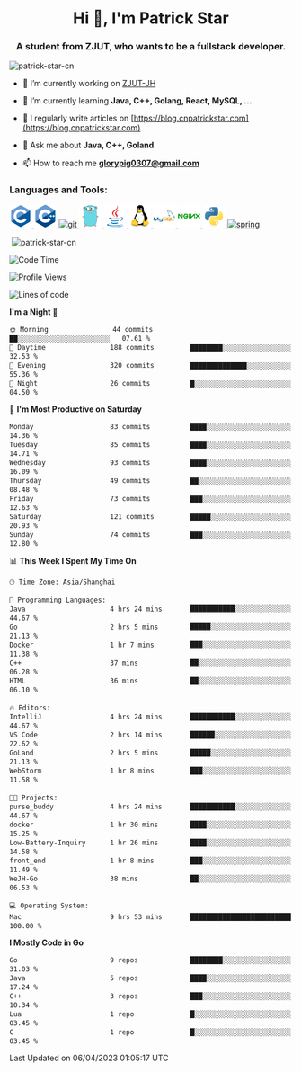 <h1 align="center">Hi 👋, I'm Patrick Star</h1>
<h3 align="center">A student from ZJUT, who wants to be a fullstack developer.</h3>

<p align="left"> <img src="https://komarev.com/ghpvc/?username=patrick-star-cn&label=Profile%20views&color=0e75b6&style=flat" alt="patrick-star-cn" /> </p>

- 🔭 I’m currently working on [ZJUT-JH](https://github.com/zjutjh)

- 🌱 I’m currently learning **Java, C++, Golang, React, MySQL, ...**

- 📝 I regularly write articles on [https://blog.cnpatrickstar.com](https://blog.cnpatrickstar.com)

- 💬 Ask me about **Java, C++, Goland**

- 📫 How to reach me **glorypig0307@gmail.com**


<h3 align="left">Languages and Tools:</h3>
<p align="left"> 
  <a href="https://www.cprogramming.com/" target="_blank" rel="noreferrer"> 
    <img src="https://raw.githubusercontent.com/devicons/devicon/master/icons/c/c-original.svg" alt="c" width="40" height="40"/> 
  </a> 
  <a href="https://www.w3schools.com/cpp/" target="_blank" rel="noreferrer"> 
    <img src="https://raw.githubusercontent.com/devicons/devicon/master/icons/cplusplus/cplusplus-original.svg" alt="cplusplus" width="40" height="40"/> 
  </a> 
  <a href="https://git-scm.com/" target="_blank" rel="noreferrer"> 
    <img src="https://www.vectorlogo.zone/logos/git-scm/git-scm-icon.svg" alt="git" width="40" height="40"/> 
  </a> 
  <a href="https://golang.org" target="_blank" rel="noreferrer"> 
    <img src="https://raw.githubusercontent.com/devicons/devicon/master/icons/go/go-original.svg" alt="go" width="40" height="40"/> 
  </a> 
  <a href="https://www.java.com" target="_blank" rel="noreferrer"> 
    <img src="https://raw.githubusercontent.com/devicons/devicon/master/icons/java/java-original.svg" alt="java" width="40" height="40"/> 
  </a> 
  <a href="https://www.linux.org/" target="_blank" rel="noreferrer"> 
    <img src="https://raw.githubusercontent.com/devicons/devicon/master/icons/linux/linux-original.svg" alt="linux" width="40" height="40"/> 
  </a> 
  <a href="https://www.mysql.com/" target="_blank" rel="noreferrer"> 
    <img src="https://raw.githubusercontent.com/devicons/devicon/master/icons/mysql/mysql-original-wordmark.svg" alt="mysql" width="40" height="40"/> 
  </a> 
  <a href="https://www.nginx.com" target="_blank" rel="noreferrer"> 
    <img src="https://raw.githubusercontent.com/devicons/devicon/master/icons/nginx/nginx-original.svg" alt="nginx" width="40" height="40"/> 
  </a> 
  <a href="https://www.python.org" target="_blank" rel="noreferrer"> 
    <img src="https://raw.githubusercontent.com/devicons/devicon/master/icons/python/python-original.svg" alt="python" width="40" height="40"/> 
  </a> 
  <a href="https://spring.io/" target="_blank" rel="noreferrer"> 
    <img src="https://www.vectorlogo.zone/logos/springio/springio-icon.svg" alt="spring" width="40" height="40"/> 
  </a>
</p>

<p>&nbsp;<img align="center" src="https://github-readme-stats.vercel.app/api?username=patrick-star-cn&show_icons=true&locale=en" alt="patrick-star-cn" /></p>

<!--START_SECTION:waka-->
![Code Time](http://img.shields.io/badge/Code%20Time-179%20hrs%206%20mins-blue)

![Profile Views](http://img.shields.io/badge/Profile%20Views-1-blue)

![Lines of code](https://img.shields.io/badge/From%20Hello%20World%20I%27ve%20Written-5.8%20million%20lines%20of%20code-blue)

**I'm a Night 🦉** 

```text
🌞 Morning                44 commits          ██░░░░░░░░░░░░░░░░░░░░░░░   07.61 % 
🌆 Daytime                188 commits         ████████░░░░░░░░░░░░░░░░░   32.53 % 
🌃 Evening                320 commits         ██████████████░░░░░░░░░░░   55.36 % 
🌙 Night                  26 commits          █░░░░░░░░░░░░░░░░░░░░░░░░   04.50 % 
```
📅 **I'm Most Productive on Saturday** 

```text
Monday                   83 commits          ████░░░░░░░░░░░░░░░░░░░░░   14.36 % 
Tuesday                  85 commits          ████░░░░░░░░░░░░░░░░░░░░░   14.71 % 
Wednesday                93 commits          ████░░░░░░░░░░░░░░░░░░░░░   16.09 % 
Thursday                 49 commits          ██░░░░░░░░░░░░░░░░░░░░░░░   08.48 % 
Friday                   73 commits          ███░░░░░░░░░░░░░░░░░░░░░░   12.63 % 
Saturday                 121 commits         █████░░░░░░░░░░░░░░░░░░░░   20.93 % 
Sunday                   74 commits          ███░░░░░░░░░░░░░░░░░░░░░░   12.80 % 
```


📊 **This Week I Spent My Time On** 

```text
🕑︎ Time Zone: Asia/Shanghai

💬 Programming Languages: 
Java                     4 hrs 24 mins       ███████████░░░░░░░░░░░░░░   44.67 % 
Go                       2 hrs 5 mins        █████░░░░░░░░░░░░░░░░░░░░   21.13 % 
Docker                   1 hr 7 mins         ███░░░░░░░░░░░░░░░░░░░░░░   11.38 % 
C++                      37 mins             ██░░░░░░░░░░░░░░░░░░░░░░░   06.28 % 
HTML                     36 mins             ██░░░░░░░░░░░░░░░░░░░░░░░   06.10 % 

🔥 Editors: 
IntelliJ                 4 hrs 24 mins       ███████████░░░░░░░░░░░░░░   44.67 % 
VS Code                  2 hrs 14 mins       ██████░░░░░░░░░░░░░░░░░░░   22.62 % 
GoLand                   2 hrs 5 mins        █████░░░░░░░░░░░░░░░░░░░░   21.13 % 
WebStorm                 1 hr 8 mins         ███░░░░░░░░░░░░░░░░░░░░░░   11.58 % 

🐱‍💻 Projects: 
purse_buddy              4 hrs 24 mins       ███████████░░░░░░░░░░░░░░   44.67 % 
docker                   1 hr 30 mins        ████░░░░░░░░░░░░░░░░░░░░░   15.25 % 
Low-Battery-Inquiry      1 hr 26 mins        ████░░░░░░░░░░░░░░░░░░░░░   14.58 % 
front_end                1 hr 8 mins         ███░░░░░░░░░░░░░░░░░░░░░░   11.49 % 
WeJH-Go                  38 mins             ██░░░░░░░░░░░░░░░░░░░░░░░   06.53 % 

💻 Operating System: 
Mac                      9 hrs 53 mins       █████████████████████████   100.00 % 
```

**I Mostly Code in Go** 

```text
Go                       9 repos             ████████░░░░░░░░░░░░░░░░░   31.03 % 
Java                     5 repos             ████░░░░░░░░░░░░░░░░░░░░░   17.24 % 
C++                      3 repos             ███░░░░░░░░░░░░░░░░░░░░░░   10.34 % 
Lua                      1 repo              █░░░░░░░░░░░░░░░░░░░░░░░░   03.45 % 
C                        1 repo              █░░░░░░░░░░░░░░░░░░░░░░░░   03.45 % 
```




 Last Updated on 06/04/2023 01:05:17 UTC
<!--END_SECTION:waka-->